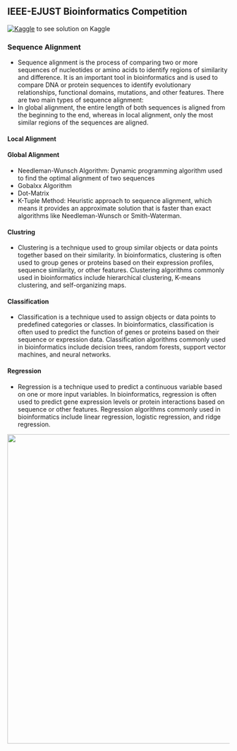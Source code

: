 ## IEEE-EJUST Bioinformatics Competition
[![Kaggle](https://img.shields.io/badge/-Kaggle-blue?style=for-the-badge&logo=Kaggle&logoColor=white)](https://www.kaggle.com/code/mennahtullasameh/bioinformatics-competition?scriptVersionId=138716316) to see solution on Kaggle


### Sequence Alignment
- Sequence alignment is the process of comparing two or more sequences of nucleotides or amino acids to identify regions of similarity and difference. It is an important tool in bioinformatics and is used to compare DNA or protein sequences to identify evolutionary relationships, functional domains, mutations, and other features. There are two main types of sequence alignment:
- In global alignment, the entire length of both sequences is aligned from the beginning to the end, whereas in local alignment, only the most similar regions of the sequences are aligned.

#### Local Alignment
#### Global Alignment
- Needleman-Wunsch Algorithm: Dynamic programming algorithm used to find the optimal alignment of two sequences
- Gobalxx Algorithm
- Dot-Matrix
- K-Tuple Method: Heuristic approach to sequence alignment, which means it provides an approximate solution that is faster than exact algorithms like Needleman-Wunsch or Smith-Waterman.
  
#### Clustring
- Clustering is a technique used to group similar objects or data points together based on their similarity. In bioinformatics, clustering is often used to group genes or proteins based on their expression profiles, sequence similarity, or other features. Clustering algorithms commonly used in bioinformatics include hierarchical clustering, K-means clustering, and self-organizing maps.
  
#### Classification
- Classification is a technique used to assign objects or data points to predefined categories or classes. In bioinformatics, classification is often used to predict the function of genes or proteins based on their sequence or expression data. Classification algorithms commonly used in bioinformatics include decision trees, random forests, support vector machines, and neural networks.
  
#### Regression
- Regression is a technique used to predict a continuous variable based on one or more input variables. In bioinformatics, regression is often used to predict gene expression levels or protein interactions based on sequence or other features. Regression algorithms commonly used in bioinformatics include linear regression, logistic regression, and ridge regression.


<img src=https://github.com/MennahMabrouk/IEEE-EJUST-Bioinformatics-Competition/assets/101124995/e97d3b88-1ea1-4991-a8ec-bdc059259822)
width="600" height="700">
